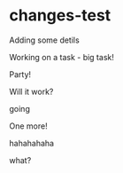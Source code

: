 # changes-test

Adding some detils

Working on a task - big task!

Party!

Will it work?

going

One more!

hahahahaha

what?
